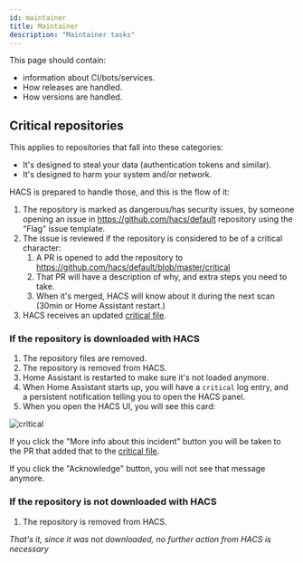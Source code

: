 ```yaml
---
id: maintainer
title: Maintainer
description: "Maintainer tasks"
---
```


This page should contain:

- information about CI/bots/services.
- How releases are handled.
- How versions are handled.








## Critical repositories

This applies to repositories that fall into these categories:

- It's designed to steal your data (authentication tokens and similar).
- It's designed to harm your system and/or network.

HACS is prepared to handle those, and this is the flow of it:

1. The repository is marked as dangerous/has security issues, by someone opening an issue in https://github.com/hacs/default repository using the "Flag" issue template.
2. The issue is reviewed if the repository is considered to be of a critical character:
    1. A PR is opened to add the repository to https://github.com/hacs/default/blob/master/critical
    2. That PR will have a description of why, and extra steps you need to take.
    3. When it's merged, HACS will know about it during the next scan (30min or Home Assistant restart.)
3. HACS receives an updated [critical file](https://github.com/hacs/default/blob/master/critical).

### If the repository is downloaded with HACS

1. The repository files are removed.
2. The repository is removed from HACS.
3. Home Assistant is restarted to make sure it's not loaded anymore.
4. When Home Assistant starts up, you will have a `critical` log entry, and a persistent notification telling you to open the HACS panel.
5. When you open the HACS UI, you will see this card:

![critical](/assets/images/critical.png)

If you click the "More info about this incident" button you will be taken to the PR that added that to the [critical file](https://github.com/hacs/default/blob/master/critical).

If you click the "Acknowledge" button, you will not see that message anymore.

### If the repository is not downloaded with HACS

1. The repository is removed from HACS.

_That's it, since it was not downloaded, no further action from HACS is necessary_
